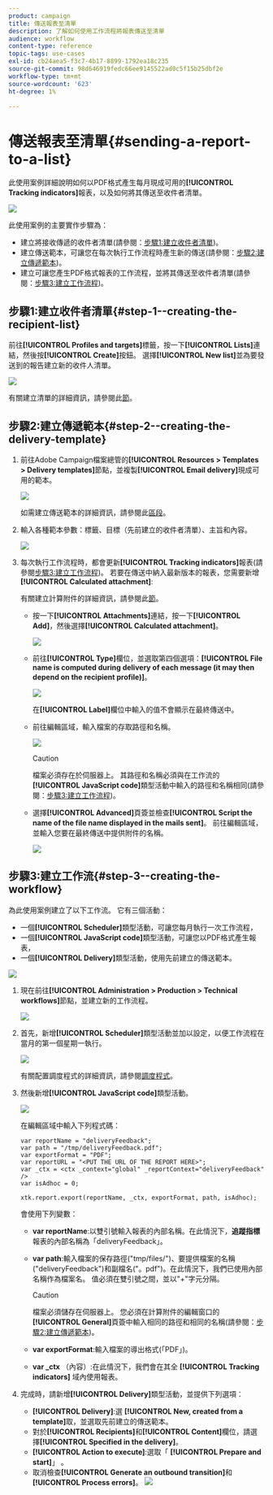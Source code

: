 ```yaml
---
product: campaign
title: 傳送報表至清單
description: 了解如何使用工作流程將報表傳送至清單
audience: workflow
content-type: reference
topic-tags: use-cases
exl-id: cb24aea5-f3c7-4b17-8899-1792ea18c235
source-git-commit: 98d646919fedc66ee9145522ad0c5f15b25dbf2e
workflow-type: tm+mt
source-wordcount: '623'
ht-degree: 1%

---
```


# 傳送報表至清單{#sending-a-report-to-a-list}

此使用案例詳細說明如何以PDF格式產生每月現成可用的&#x200B;**[!UICONTROL Tracking indicators]**&#x200B;報表，以及如何將其傳送至收件者清單。

![](assets/use_case_report_intro.png)

此使用案例的主要實作步驟為：

* 建立將接收傳遞的收件者清單(請參閱：[步驟1:建立收件者清單](#step-1--creating-the-recipient-list))。
* 建立傳送範本，可讓您在每次執行工作流程時產生新的傳送(請參閱：[步驟2:建立傳遞範本](#step-2--creating-the-delivery-template))。
* 建立可讓您產生PDF格式報表的工作流程，並將其傳送至收件者清單(請參閱：[步驟3:建立工作流程](#step-3--creating-the-workflow))。

## 步驟1:建立收件者清單{#step-1--creating-the-recipient-list}

前往&#x200B;**[!UICONTROL Profiles and targets]**&#x200B;標籤，按一下&#x200B;**[!UICONTROL Lists]**&#x200B;連結，然後按&#x200B;**[!UICONTROL Create]**&#x200B;按鈕。 選擇&#x200B;**[!UICONTROL New list]**&#x200B;並為要發送到的報告建立新的收件人清單。

![](assets/use_case_report_1.png)

有關建立清單的詳細資訊，請參閱此[節](../../platform/using/creating-and-managing-lists.md)。

## 步驟2:建立傳遞範本{#step-2--creating-the-delivery-template}

1. 前往Adobe Campaign檔案總管的&#x200B;**[!UICONTROL Resources > Templates > Delivery templates]**&#x200B;節點，並複製&#x200B;**[!UICONTROL Email delivery]**&#x200B;現成可用的範本。

   ![](assets/use_case_report_2.png)

   如需建立傳送範本的詳細資訊，請參閱此[區段](../../delivery/using/about-templates.md)。

1. 輸入各種範本參數：標籤、目標（先前建立的收件者清單）、主旨和內容。

   ![](assets/use_case_report_3.png)

1. 每次執行工作流程時，都會更新&#x200B;**[!UICONTROL Tracking indicators]**&#x200B;報表(請參閱[步驟3:建立工作流程](#step-3--creating-the-workflow))。 若要在傳送中納入最新版本的報表，您需要新增&#x200B;**[!UICONTROL Calculated attachment]**:

   有關建立計算附件的詳細資訊，請參閱此[節](../../delivery/using/attaching-files.md#creating-a-calculated-attachment)。

   * 按一下&#x200B;**[!UICONTROL Attachments]**&#x200B;連結，按一下&#x200B;**[!UICONTROL Add]**，然後選擇&#x200B;**[!UICONTROL Calculated attachment]**。

      ![](assets/use_case_report_4.png)

   * 前往&#x200B;**[!UICONTROL Type]**&#x200B;欄位，並選取第四個選項：**[!UICONTROL File name is computed during delivery of each message (it may then depend on the recipient profile)]**。

      ![](assets/use_case_report_5.png)

      在&#x200B;**[!UICONTROL Label]**&#x200B;欄位中輸入的值不會顯示在最終傳送中。

   * 前往編輯區域，輸入檔案的存取路徑和名稱。

      ![](assets/use_case_report_6.png)

      >[!CAUTION]
      >
      >檔案必須存在於伺服器上。 其路徑和名稱必須與在工作流的&#x200B;**[!UICONTROL JavaScript code]**&#x200B;類型活動中輸入的路徑和名稱相同(請參閱：[步驟3:建立工作流程](#step-3--creating-the-workflow))。

   * 選擇&#x200B;**[!UICONTROL Advanced]**&#x200B;頁簽並檢查&#x200B;**[!UICONTROL Script the name of the file name displayed in the mails sent]**。 前往編輯區域，並輸入您要在最終傳送中提供附件的名稱。

      ![](assets/use_case_report_6bis.png)

## 步驟3:建立工作流{#step-3--creating-the-workflow}

為此使用案例建立了以下工作流。 它有三個活動：

* 一個&#x200B;**[!UICONTROL Scheduler]**&#x200B;類型活動，可讓您每月執行一次工作流程，
* 一個&#x200B;**[!UICONTROL JavaScript code]**&#x200B;類型活動，可讓您以PDF格式產生報表，
* 一個&#x200B;**[!UICONTROL Delivery]**&#x200B;類型活動，使用先前建立的傳送範本。

![](assets/use_case_report_8.png)

1. 現在前往&#x200B;**[!UICONTROL Administration > Production > Technical workflows]**&#x200B;節點，並建立新的工作流程。

   ![](assets/use_case_report_7.png)

1. 首先，新增&#x200B;**[!UICONTROL Scheduler]**&#x200B;類型活動並加以設定，以便工作流程在當月的第一個星期一執行。

   ![](assets/use_case_report_9.png)

   有關配置調度程式的詳細資訊，請參閱[調度程式](../../workflow/using/scheduler.md)。

1. 然後新增&#x200B;**[!UICONTROL JavaScript code]**&#x200B;類型活動。

   ![](assets/use_case_report_10.png)

   在編輯區域中輸入下列程式碼：

   ```
   var reportName = "deliveryFeedback";
   var path = "/tmp/deliveryFeedback.pdf";
   var exportFormat = "PDF";
   var reportURL = "<PUT THE URL OF THE REPORT HERE>";
   var _ctx = <ctx _context="global" _reportContext="deliveryFeedback" />
   var isAdhoc = 0;
   
   xtk.report.export(reportName, _ctx, exportFormat, path, isAdhoc);
   ```

   會使用下列變數：

   * **var reportName**:以雙引號輸入報表的內部名稱。在此情況下，**追蹤指標**&#x200B;報表的內部名稱為「deliveryFeedback」。
   * **var path**:輸入檔案的保存路徑(&quot;tmp/files/&quot;)、要提供檔案的名稱(&quot;deliveryFeedback&quot;)和副檔名(&quot;。pdf&quot;)。在此情況下，我們已使用內部名稱作為檔案名。 值必須在雙引號之間，並以&quot;+&quot;字元分隔。

      >[!CAUTION]
      >
      >檔案必須儲存在伺服器上。 您必須在計算附件的編輯窗口的&#x200B;**[!UICONTROL General]**&#x200B;頁簽中輸入相同的路徑和相同的名稱(請參閱：[步驟2:建立傳遞範本](#step-2--creating-the-delivery-template))。

   * **var exportFormat**:輸入檔案的導出格式(「PDF」)。
   * **var _ctx** （內容）:在此情況下，我們會在其全 **[!UICONTROL Tracking indicators]** 域內使用報表。

1. 完成時，請新增&#x200B;**[!UICONTROL Delivery]**&#x200B;類型活動，並提供下列選項：

   * **[!UICONTROL Delivery]**:選 **[!UICONTROL New, created from a template]**&#x200B;取，並選取先前建立的傳送範本。
   * 對於&#x200B;**[!UICONTROL Recipients]**&#x200B;和&#x200B;**[!UICONTROL Content]**&#x200B;欄位，請選擇&#x200B;**[!UICONTROL Specified in the delivery]**。
   * **[!UICONTROL Action to execute]**:選取「  **[!UICONTROL Prepare and start]**」 。
   * 取消檢查&#x200B;**[!UICONTROL Generate an outbound transition]**&#x200B;和&#x200B;**[!UICONTROL Process errors]**。
   ![](assets/use_case_report_11.png)
